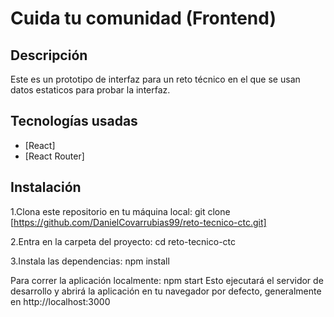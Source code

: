 # Cuida tu comunidad (Frontend)

## Descripción
Este es un prototipo de interfaz para un reto técnico en el que se usan datos estaticos para probar la interfaz.

## Tecnologías usadas

- [React]
- [React Router]

## Instalación
1.Clona este repositorio en tu máquina local:
   git clone [https://github.com/DanielCovarrubias99/reto-tecnico-ctc.git]
   
2.Entra en la carpeta del proyecto:
  cd reto-tecnico-ctc

3.Instala las dependencias:
  npm install

Para correr la aplicación localmente:
npm start
Esto ejecutará el servidor de desarrollo y abrirá la aplicación en tu navegador por defecto, generalmente en http://localhost:3000
